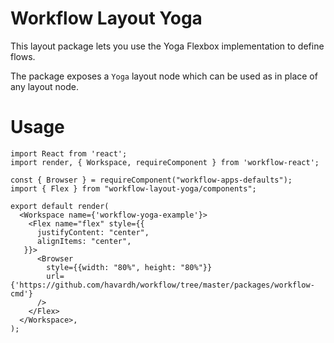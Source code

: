 # Workflow Layout Yoga

This layout package lets you use the Yoga Flexbox implementation to define flows.

The package exposes a `Yoga` layout node which can be used as in place of any layout node.


# Usage

```
import React from 'react';
import render, { Workspace, requireComponent } from 'workflow-react';

const { Browser } = requireComponent("workflow-apps-defaults");
import { Flex } from "workflow-layout-yoga/components";

export default render(
  <Workspace name={'workflow-yoga-example'}>
    <Flex name="flex" style={{
      justifyContent: "center",
      alignItems: "center",
   }}>
      <Browser
        style={{width: "80%", height: "80%"}}
        url={'https://github.com/havardh/workflow/tree/master/packages/workflow-cmd'}
      />
    </Flex>
  </Workspace>,
);
```
